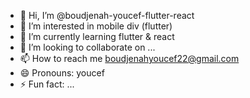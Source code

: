 - 👋 Hi, I’m @boudjenah-youcef-flutter-react
- 👀 I’m interested in mobile div (flutter)
- 🌱 I’m currently learning  flutter & react
- 💞️ I’m looking to collaborate on ...
- 📫 How to reach me  boudjenahyoucef22@gmail.com
- 😄 Pronouns: youcef
- ⚡ Fun fact: ...

<!---
boudjenah-youcef-flutter/boudjenah-youcef-flutter is a ✨ special ✨ repository because its `README.md` (this file) appears on your GitHub profile.
You can click the Preview link to take a look at your changes.
--->
